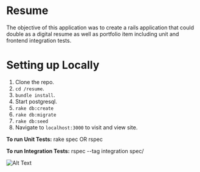 # Resume

The objective of this application was to create a rails application that could double as a digital resume as well as portfolio item including unit and frontend integration tests.

# Setting up Locally

1. Clone the repo.
2. `cd /resume`.
3. `bundle install`.
4. Start postgresql.
5. `rake db:create`
6. `rake db:migrate`
6. `rake db:seed`
7. Navigate to `localhost:3000` to visit and view site.

**To run Unit Tests:**
rake spec OR rspec

**To run Integration Tests:**
rspec --tag integration spec/

![Alt Text](https://media.giphy.com/media/5DQdk5oZzNgGc/giphy.gif)

